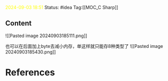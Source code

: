 <span style="color:rgb(255, 255, 0)">2024-09-03  18:51</span>
Status: #idea
Tag:[[MOC_C Sharp]]

## Content
![[Pasted image 20240903185111.png]]


也可以在后面加上byte去减小内存，单这样就只能存8种类型了
![[Pasted image 20240903185430.png]]
# References